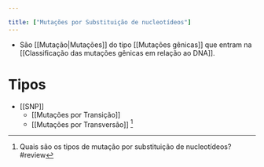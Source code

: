 ```yaml
---

title: ["Mutações por Substituição de nucleotídeos"]
---
```

+ São [[Mutação|Mutações]] do tipo [[Mutações gênicas]] que entram na [[Classificação das mutações gênicas em relação ao DNA]].

# Tipos
+ [[SNP]]
	+ [[Mutações por Transição]]
	+ [[Mutações por Transversão]] [^606034]

[^606034]: Quais são os tipos de mutação por substituição de nucleotídeos?
#review 
